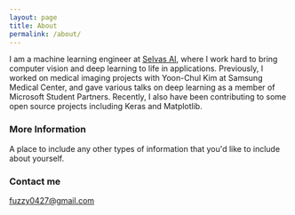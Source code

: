 ```yaml
---
layout: page
title: About
permalink: /about/
---
```


I am a machine learning engineer at <a href='https://www.selvasai.com/en/' target="_blank">Selvas AI</a>, where I work hard to bring computer vision and deep learning to life in applications. Previously, I worked on medical imaging projects with Yoon-Chul Kim at Samsung Medical Center, and gave various talks on deep learning as a member of Microsoft Student Partners. Recently, I also have been contributing to some open source projects including Keras and Matplotlib.

### More Information

A place to include any other types of information that you'd like to include about yourself.

### Contact me

[fuzzy0427@gmail.com](mailto:fuzzy0427@gmail.com)
